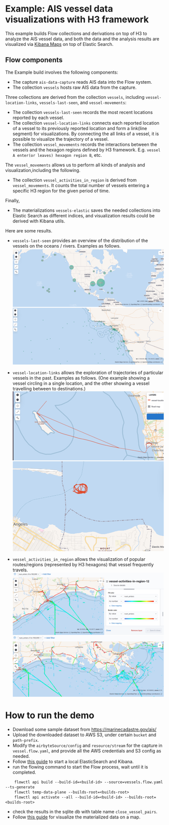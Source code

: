 # Example: AIS vessel data visualizations with H3 framework

This example builds Flow collections and derivations on top of H3 to analyze the AIS vessel data, and both the data and the analysis results are visualized via [Kibana Maps](https://www.elastic.co/guide/en/kibana/current/maps.html) on top of Elastic Search.


## Flow components
The Example build involves the following components:
- The capture `ais-data-capture` reads AIS data into the Flow system.
- The collection `vessels` hosts raw AIS data from the capture.

Three collections are derived from the collection `vessels`, including `vessel-location-links`, `vessels-last-seen`, and `vessel-movements`:
- The collection `vessels-last-seen` records the most recent locations reported by each vessel.
- The collection `vessel-location-links` connects each reported location of a vessel to its previously reported location and form a link(line segment) for visualizations. By connecting the all links of a vessel, it is possible to visualize the trajectory of a vessel.
- The collection `vessel_movements` records the interactions between the vessels and the hexagon regions defined by H3 framework. E.g. `vessel A enter(or leaves) hexagon region B`, etc.

The `vessel_movements` allows us to perform all kinds of analysis and visualization,including the following.
- The collection `vessel_activities_in_region` is derived from `vessel_movements`.
It counts the total number of vessels entering a specific H3 region for the given period of time.

Finally,
- The materializations `vessels-elastic` saves the needed collections into Elastic Search as different indices, and visualization results could be derived with Kibana utils.

Here are some results.
- `vessels-last-seen` provides an overview of the distribution of the vessels on the oceans / rivers. Examples as follows.
![all vessels](screenshots/a_1.png?raw=true "Clustered view of all vessels")
![some vessels](screenshots/a_2.png?raw=true "Local view of some vessels")

- `vessel-location-links` allows the exploration of trajectories of particular vessels in the past. Examples as follows. (One example showing a vessel circling in a single location, and the other showing a vessel travelling between to destinations.)
![vessel a](screenshots/b_1.png?raw=true "a vessel circling in a single location")
![vessel b](screenshots/b_2.png?raw=true "a vessel traveling between two destinations")

- `vessel_activities_in_region` allows the visualization of popular routes/regions (represented by H3 hexagons) that vessel frequently travels.
![with legend](screenshots/c_1.png?raw=true "popular vessel regions (Hexagons with more than 6 vessel enters in 2 days.)")
![without legend](screenshots/c_2.png?raw=true "popular vessel regions")


# How to run the demo

- Download some sample dataset from https://marinecadastre.gov/ais/
- Upload the downloaded dataset to AWS S3, under certain `bucket` and `path-prefix`.
- Modify the `airbyteSource/config` and `resource/stream` for the capture in `vessel.flow.yaml`, and provide all the AWS credentials and S3 config as needed.
- Follow [this guide](https://www.elastic.co/guide/en/kibana/current/docker.html) to start a local ElasticSearch and Kibana.
- run the flowing command to start the Flow process, wait until it is completed.
```
    flowctl api build --build-id=<build-id> --source=vessels.flow.yaml --ts-generate
    flowctl temp-data-plane --builds-root=<builds-root>
    flowctl api activate --all --build-id=<build-id> --builds-root=<builds-root> 
```
- check the results in the sqlite db with table name `close_vessel_pairs`.
- Follow [this guide](https://www.elastic.co/guide/en/kibana/current/maps-getting-started.html#_add_a_layer_for_individual_documents) for visualize the materialized data on a map.
